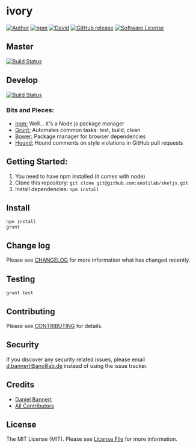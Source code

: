 # ivory

[![Author](http://img.shields.io/badge/author-@anolilab-blue.svg?style=flat-square)](https://twitter.com/@anolilab)
[![npm](https://img.shields.io/npm/v/growcss-ivory.svg?style=flat-square)](https://www.npmjs.com/package/growcss-ivory)
[![David](https://img.shields.io/david/growcss/ivory.svg?style=flat-square)](https://david-dm.org/growcss/ivory#info=dependencies&view=table)
[![GitHub release](https://img.shields.io/github/release/qubyte/rubidium.svg?style=flat-square)](https://github.com/growcss/ivory/releases)
[![Software License](https://img.shields.io/badge/license-MIT-brightgreen.svg?style=flat-square)](LICENSE)

## Master
[![Build Status](https://img.shields.io/travis/growcss/ivory.svg?branch=develop&style=flat-square)](https://travis-ci.org/growcss/ivory)

## Develop
[![Build Status](https://img.shields.io/travis/growcss/ivory.svg?branch=develop&style=flat-square)](https://travis-ci.org/growcss/ivory)

### Bits and Pieces:
* [npm:](https://npmjs.org/) Well... it's a Node.js package manager
* [Grunt:](http://gruntjs.com/) Automates common tasks: test, build, clean
* [Bower:](http://bower.io/) Package manager for browser dependencies
* [Hound:](https://houndci.com/) Hound comments on style violations in GitHub pull requests

## Getting Started:

1. You need to have npm installed (it comes with node)
2. Clone this repository: `git clone git@github.com:anolilab/skeljs.git`
3. Install dependencies: `npm install`

## Install

~~~
npm install
grunt
~~~

## Change log

Please see [CHANGELOG](CHANGELOG.md) for more information what has changed recently.

## Testing

~~~
grunt test
~~~

## Contributing

Please see [CONTRIBUTING](CONTRIBUTING.md) for details.

## Security

If you discover any security related issues, please email d.bannert@anolilab.de instead of using the issue tracker.

## Credits

- [Daniel Bannert](https://github.com/growcss)
- [All Contributors](../../contributors)

## License

The MIT License (MIT). Please see [License File](LICENSE.md) for more information.
